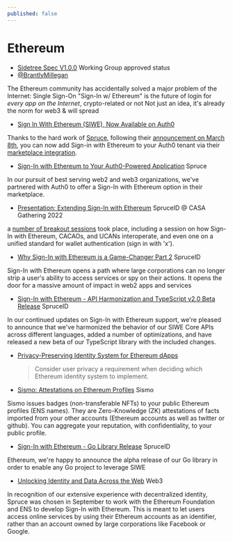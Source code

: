 ```yaml
---
published: false
---
```



# Ethereum

* [Sidetree Spec V1.0.0](https://identity.foundation/sidetree/spec/) Working Group approved status
* [@BrantlyMillegan](https://twitter.com/BrantlyMillegan/status/1402388133086367751)

The Ethereum community has accidentally solved a major problem of the Internet: Single Sign-On "Sign-In w/ Ethereum" is the future of login for *every app on the Internet*, crypto-related or not Not just an idea, it's already the norm for web3 & will spread
* [Sign In With Ethereum (SIWE), Now Available on Auth0](https://auth0.com/blog/sign-in-with-ethereum-siwe-now-available-on-auth0/)

Thanks to the hard work of [Spruce](https://www.spruceid.com/), following their [announcement on March 8th](https://blog.spruceid.com/spruce-developer-update-17/), you can now add Sign-in with Ethereum to your Auth0 tenant via their [marketplace integration](https://marketplace.auth0.com/integrations/siwe).


* [Sign-In with Ethereum to Your Auth0-Powered Application](https://blog.spruceid.com/sign-in-with-ethereum-on-auth0/) Spruce

In our pursuit of best serving web2 and web3 organizations, we've partnered with Auth0 to offer a Sign-In with Ethereum option in their marketplace.

* [Presentation: Extending Sign-In with Ethereum](https://blog.spruceid.com/casa-presentation-extending-sign-in-with-ethereum/) SpruceID @ CASA Gathering 2022

a [number of breakout sessions](https://github.com/ChainAgnostic/AMS-CASA-gathering/issues) took place, including a session on how Sign-In with Ethereum, CACAOs, and UCANs interoperate, and even one on a unified standard for wallet authentication (sign in with 'x').
* [Why Sign-In with Ethereum is a Game-Changer Part 2](https://blog.spruceid.com/why-sign-in-with-ethereum-is-a-game-changer-part-2/) SpruceID

Sign-In with Ethereum opens a path where large corporations can no longer strip a user's ability to access services or spy on their actions. It opens the door for a massive amount of impact in web2 apps and services

* [Sign-In with Ethereum - API Harmonization and TypeScript v2.0 Beta Release](https://blog.spruceid.com/sign-in-with-ethereum-typescript-v2-0-release/) SpruceID

In our continued updates on Sign-In with Ethereum support, we're pleased to announce that we've harmonized the behavior of our SIWE Core APIs across different languages, added a number of optimizations, and have released a new beta of our TypeScript library with the included changes.

* [Privacy-Preserving Identity System for Ethereum dApps](https://medium.com/uport/privacy-preserving-identity-system-for-ethereum-dapps-a3352d1a93e8)
  > Consider user privacy a requirement when deciding which Ethereum identity system to implement.

* [Sismo: Attestations on Ethereum Profiles](https://blog.sismo.io/what-is-sismo-part-1-zk-badges-73e7031bacda) Sismo

Sismo issues badges (non-transferable NFTs) to your public Ethereum profiles (ENS names). They are Zero-Knowledge (ZK) attestations of facts imported from your other accounts (Ethereum accounts as well as twitter or github). You can aggregate your reputation, with confidentiality, to your public profile.
* [Sign-In with Ethereum - Go Library Release](https://blog.spruceid.com/sign-in-with-ethereum-go-library-release/) SpruceID

Ethereum, we're happy to announce the alpha release of our Go library in order to enable any Go project to leverage SIWE
* [Unlocking Identity and Data Across the Web](https://blog.spruceid.com/how-spruce-is-unlocking-identity-and-data-across-the-web/) Web3

In recognition of our extensive experience with decentralized identity, Spruce was chosen in September to work with the Ethereum Foundation and ENS to develop Sign-In with Ethereum. This is meant to let users access online services by using their Ethereum accounts as an identifier, rather than an account owned by large corporations like Facebook or Google.
